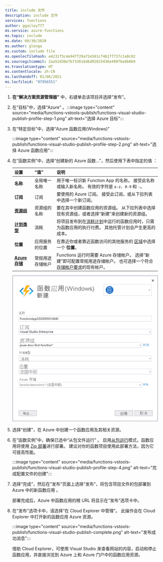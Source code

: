 ```yaml
---
title: include 文件
description: include 文件
services: functions
author: ggailey777
ms.service: azure-functions
ms.topic: include
ms.date: 09/30/2020
ms.author: glenga
ms.custom: include file
ms.openlocfilehash: e4231f5c4e947f29a72e581cf461ff737c1a0c82
ms.sourcegitcommit: 2aa52d30e7b733616d6d92633436e499fbe8b069
ms.translationtype: HT
ms.contentlocale: zh-CN
ms.lasthandoff: 01/06/2021
ms.locfileid: "97956551"
---
```

1. **在“解决方案资源管理器”** 中，右键单击该项目并选择“发布”。

1. 在“目标”中，选择“Azure” 。:::image type="content" source="media/functions-vstools-publish/functions-visual-studio-publish-profile-step-1.png" alt-text="选择 Azure 目标":::

1. 在“特定目标”中，选择“Azure 函数应用(Windows)” 

    :::image type="content" source="media/functions-vstools-publish/functions-visual-studio-publish-profile-step-2.png" alt-text="选择 Azure 函数应用":::

1. 在“函数实例”中，选择“创建新的 Azure 函数…”，然后使用下表中指定的值 ：

    | 设置      | “值”  | 说明                                |
    | ------------ |  ------- | -------------------------------------------------- |
    | **名称** | 全局唯一名称 | 用于唯一标识新 Function App 的名称。 接受此名称或输入新名称。 有效的字符是 `a-z`、`0-9` 和 `-`。 |
    | **订阅** | 订阅 | 要使用的 Azure 订阅。 接受此订阅，或从下拉列表中选择一个新订阅。 |
    | **[资源组](../articles/azure-resource-manager/management/overview.md)** | 资源组的名称 |  要在其中创建函数应用的资源组。 从下拉列表中选择现有资源组，或者选择“新建”来创建新的资源组。|
    | **[计划类型](../articles/azure-functions/functions-scale.md)** | 消耗 | 将项目发布到在[消耗计划](../articles/azure-functions/consumption-plan.md)中运行的函数应用时，只需为函数应用的执行付费。 其他托管计划会产生更高的成本。 |
    | **位置** | 应用服务的位置 | 在靠近你或者靠近函数访问的其他服务的 [区域](https://azure.microsoft.com/regions/)中选择一个 **位置**。 |
    | **[Azure 存储](../articles/azure-functions/storage-considerations.md)** | 常规用途存储帐户 | Functions 运行时需要 Azure 存储帐户。 选择“新建”即可配置常规用途存储帐户。 也可选择一个符合[存储帐户要求](../articles/azure-functions/storage-considerations.md#storage-account-requirements)的现有帐户。  |

    ![“创建应用服务”对话框](./media/functions-vstools-publish/functions-visual-studio-publish.png)

1. 选择“创建”，在 Azure 中创建一个函数应用及其相关资源。 
1. 在“函数实例”中，确保已选中“从包文件运行” 。 启用[从包运行](../articles/azure-functions/run-functions-from-deployment-package.md)模式，函数应用将使用 [Zip 部署](../articles/azure-functions/functions-deployment-technologies.md#zip-deploy)进行部署。 建议对你的函数项目使用此部署方法，因为它可提高性能。 

    :::image type="content" source="media/functions-vstools-publish/functions-visual-studio-publish-profile-step-4.png" alt-text="完成配置文件的创建":::

1. 选择“完成”，然后在“发布”页面上选择“发布”，将包含项目文件的包部署到 Azure 中的新函数应用 。 

    部署完成后，Azure 中函数应用的根 URL 将显示在“发布”选项卡中。 
    
1.  在“发布”选项卡中，请选择“在 Cloud Explorer 中管理”。 此操作会在 Cloud Explorer 中打开新的函数应用 Azure 资源。 
    
    :::image type="content" source="media/functions-vstools-publish/functions-visual-studio-publish-complete.png" alt-text="发布成功消息":::
    
    借助 Cloud Explorer，可使用 Visual Studio 来查看网站的内容，启动和停止函数应用，并直接浏览到 Azure 上和 Azure 门户中的函数应用资源。 
